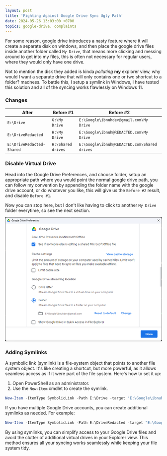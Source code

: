```yaml
---
layout: post
title: 'Fighting Against Google Drive Sync Ugly Path'
date: 2024-05-26 13:03:00 +0700
topics: google-drive, complaints
---
```


For some reason, google drive introduces a nasty feature where it will create a separate disk on windows, and then place the google drive files inside another folder called `My Drive`, that means more clicking and messing around to get into my files, this is often not necessary for regular users, where they would only have one drive.

Not to mention the disk they added is kinda _polluting_ **my** explorer view, why would I want a separate drive that will only contains one or two shortcut to a folder? madness. To battle this, I setup a symlink in Windows, I have tested this solution and all of the syncing works flawlessly on Windows 11.

### Changes

| After                     | Before #1          | Before #2                                    |
| ------------------------- | ------------------ | -------------------------------------------- |
| `E:\Drive`                | `G:\My Drive`      | `E:\Google\ibnuhdev@gmail.com\My Drive`      |
| `E:\DriveRedacted`        | `H:\My Drive`      | `E:\Google\ibnuh@REDACTED.com\My Drive`      |
| `E:\DriveRedacted-Shared` | `H:\Shared drives` | `E:\Google\ibnuh@REDACTED.com\Shared drives` |

### Disable Virtual Drive

Head into the Google Drive Preferences, and choose folder, setup an appropriate path where you would point the normal google drive path, you can follow my convention by appending the folder name with the google drive account, or do whatever you like, this will give us the `Before #2` result, and disable `Before #1`.

Now you can stop here, but I don't like having to click to another `My Drive` folder everytime, so see the next section.

![Disable ugly google drive virtual drive](/images/google_drive_ugly_mess.png)

### Adding Symlinks

A symbolic link (symlink) is a file-system object that points to another file system object. It's like creating a shortcut, but more powerful, as it allows seamless access as if it were part of the file system. Here's how to set it up:

1. Open PowerShell as an administrator.
2. Use the `New-Item` cmdlet to create the symlink.

```powershell
New-Item -ItemType SymbolicLink -Path E:\Drive -target "E:\Google\ibnuhdev@gmail.com\My Drive"
```

If you have multiple Google Drive accounts, you can create additional symlinks as needed. For example:

```powershell
New-Item -ItemType SymbolicLink -Path E:\DriveRedacted -target "E:\Google\ibnuh@REDACTED.com\My Drive"
```

By using symlinks, you can simplify access to your Google Drive files and avoid the clutter of additional virtual drives in your Explorer view. This method ensures all your syncing works seamlessly while keeping your file system tidy.

